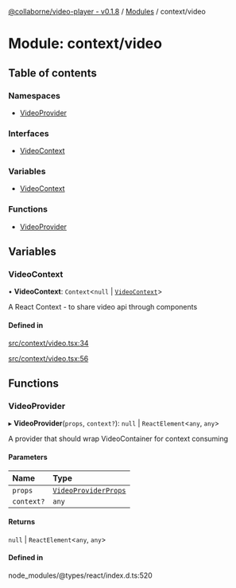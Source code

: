 [@collaborne/video-player - v0.1.8](/docs/../README.md) / [Modules](/docs/modules.md) / context/video

# Module: context/video

## Table of contents

### Namespaces

- [VideoProvider](/docs/modules/context_video.VideoProvider.md)

### Interfaces

- [VideoContext](/docs/interfaces/context_video.VideoContext.md)

### Variables

- [VideoContext](/docs/modules/context_video.md#videocontext)

### Functions

- [VideoProvider](/docs/modules/context_video.md#videoprovider)

## Variables

### VideoContext

• **VideoContext**: `Context`<``null`` \| [`VideoContext`](/docs/modules/context_video.md#videocontext)\>

A React Context - to share video api through components

#### Defined in

[src/context/video.tsx:34](https://github.com/Collaborne/video-player/blob/5338fe4/src/context/video.tsx#L34)

[src/context/video.tsx:56](https://github.com/Collaborne/video-player/blob/5338fe4/src/context/video.tsx#L56)

## Functions

### VideoProvider

▸ **VideoProvider**(`props`, `context?`): ``null`` \| `ReactElement`<`any`, `any`\>

A provider that should wrap VideoContainer for context consuming

#### Parameters

| Name | Type |
| :------ | :------ |
| `props` | [`VideoProviderProps`](/docs/interfaces/types_video_state.VideoProviderProps.md) |
| `context?` | `any` |

#### Returns

``null`` \| `ReactElement`<`any`, `any`\>

#### Defined in

node_modules/@types/react/index.d.ts:520
